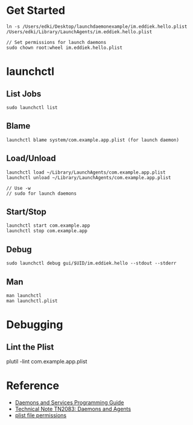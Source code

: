 # Get Started

```
ln -s /Users/edki/Desktop/launchdaemonexample/im.eddiek.hello.plist /Users/edki/Library/LaunchAgents/im.eddiek.hello.plist

// Set permissions for launch daemons
sudo chown root:wheel im.eddiek.hello.plist 
```

# launchctl

## List Jobs

```
sudo launchctl list
```

## Blame

```
launchctl blame system/com.example.app.plist (for launch daemon)
```

## Load/Unload

```
launchctl load ~/Library/LaunchAgents/com.example.app.plist
launchctl unload ~/Library/LaunchAgents/com.example.app.plist

// Use -w
// sudo for launch daemons
```

## Start/Stop

```
launchctl start com.example.app
launchctl stop com.example.app
```

## Debug

```
sudo launchctl debug gui/$UID/im.eddiek.hello --stdout --stderr
```

## Man

```
man launchctl
man launchctl.plist
```

# Debugging

## Lint the Plist

plutil -lint com.example.app.plist

# Reference

* [Daemons and Services Programming Guide](https://developer.apple.com/library/archive/documentation/MacOSX/Conceptual/BPSystemStartup/Chapters/Introduction.html#//apple_ref/doc/uid/10000172i-SW1-SW1)
* [Technical Note TN2083: Daemons and Agents](https://developer.apple.com/library/archive/technotes/tn2083/_index.html#//apple_ref/doc/uid/DTS10003794-CH1-SECTION30)
* [plist file permissions](https://stackoverflow.com/questions/28063598/error-while-executing-plist-file-path-had-bad-ownership-permissions)
